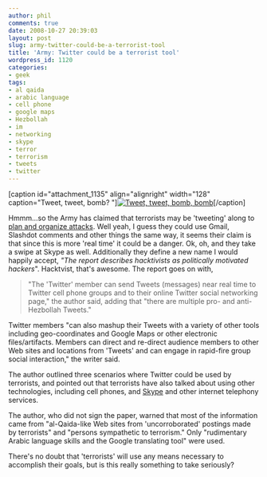 ```yaml
---
author: phil
comments: true
date: 2008-10-27 20:39:03
layout: post
slug: army-twitter-could-be-a-terrorist-tool
title: 'Army: Twitter could be a terrorist tool'
wordpress_id: 1120
categories:
- geek
tags:
- al qaida
- arabic language
- cell phone
- google maps
- Hezbollah
- im
- networking
- skype
- terror
- terrorism
- tweets
- twitter
---
```


[caption id="attachment_1135" align="alignright" width="128" caption="Tweet, tweet, bomb? "][![Tweet, tweet, bomb, bomb](http://www.fak3r.com/wp-content/uploads/2008/10/twitter-logo.png)](http://www.fak3r.com/wp-content/uploads/2008/10/twitter-logo.png)[/caption]

Hmmm...so the Army has claimed that terrorists may be 'tweeting' along to [plan and organize attacks](http://www.instantmessagingplanet.com/security/article.php/3780961).  Well yeah, I guess they could use Gmail, Slashdot comments and other things the same way, it seems their claim is that since this is more 'real time' it could be a danger.  Ok, oh, and they take a swipe at Skype as well.  Additionally they define a new name I would happily accept, _"The report describes hacktivists as politically motivated hackers_".  Hacktvist, that's awesome.  The report goes on with,


> "The 'Twitter' member can send Tweets (messages) near real time to Twitter cell phone groups and to their online Twitter social networking page," the author said, adding that "there are multiple pro- and anti-Hezbollah Tweets."

Twitter members "can also mashup their Tweets with a variety of other tools including geo-coordinates and Google Maps or other electronic files/artifacts. Members can direct and re-direct audience members to other Web sites and locations from 'Tweets' and can engage in rapid-fire group social interaction," the writer said.

The author outlined three scenarios where Twitter could be used by terrorists, and pointed out that terrorists have also talked about using other technologies, including cell phones, and [ Skype](http://networking.webopedia.com/SHARED/search_action.asp?Term=SKYPE&Template_Name=networking.webopedia.com) and other internet telephony services.

The author, who did not sign the paper, warned that most of the information came from "al-Qaida-like Web sites from 'uncorroborated' postings made by terrorists" and "persons sympathetic to terrorism." Only "rudimentary Arabic language skills and the Google translating tool" were used.


There's no doubt that 'terrorists' will use any means necessary to accomplish their goals, but is this really something to take seriously?
